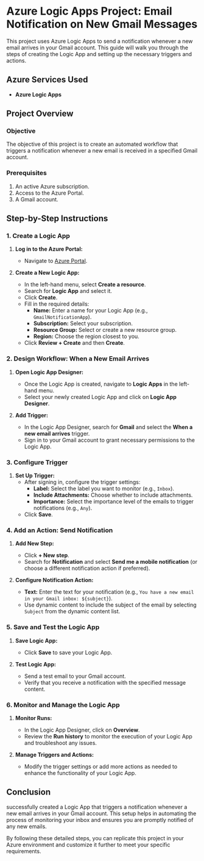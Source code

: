 # Azure Logic Apps Project: Email Notification on New Gmail Messages

This project uses Azure Logic Apps to send a notification whenever a new email arrives in your Gmail account. This guide will walk you through the steps of creating the Logic App and setting up the necessary triggers and actions.

## Azure Services Used

- **Azure Logic Apps**

## Project Overview

### Objective

The objective of this project is to create an automated workflow that triggers a notification whenever a new email is received in a specified Gmail account.

### Prerequisites

1. An active Azure subscription.
2. Access to the Azure Portal.
3. A Gmail account.

## Step-by-Step Instructions

### 1. Create a Logic App

1. **Log in to the Azure Portal:**
   - Navigate to [Azure Portal](https://portal.azure.com).

2. **Create a New Logic App:**
   - In the left-hand menu, select **Create a resource**.
   - Search for **Logic App** and select it.
   - Click **Create**.
   - Fill in the required details:
     - **Name:** Enter a name for your Logic App (e.g., `GmailNotificationApp`).
     - **Subscription:** Select your subscription.
     - **Resource Group:** Select or create a new resource group.
     - **Region:** Choose the region closest to you.
   - Click **Review + Create** and then **Create**.

### 2. Design Workflow: When a New Email Arrives

1. **Open Logic App Designer:**
   - Once the Logic App is created, navigate to **Logic Apps** in the left-hand menu.
   - Select your newly created Logic App and click on **Logic App Designer**.

2. **Add Trigger:**
   - In the Logic App Designer, search for **Gmail** and select the **When a new email arrives** trigger.
   - Sign in to your Gmail account to grant necessary permissions to the Logic App.

### 3. Configure Trigger

1. **Set Up Trigger:**
   - After signing in, configure the trigger settings:
     - **Label:** Select the label you want to monitor (e.g., `Inbox`).
     - **Include Attachments:** Choose whether to include attachments.
     - **Importance:** Select the importance level of the emails to trigger notifications (e.g., `Any`).
   - Click **Save**.

### 4. Add an Action: Send Notification

1. **Add New Step:**
   - Click **+ New step**.
   - Search for **Notification** and select **Send me a mobile notification** (or choose a different notification action if preferred).

2. **Configure Notification Action:**
   - **Text:** Enter the text for your notification (e.g., `You have a new email in your Gmail inbox: ${subject}`).
   - Use dynamic content to include the subject of the email by selecting `Subject` from the dynamic content list.

### 5. Save and Test the Logic App

1. **Save Logic App:**
   - Click **Save** to save your Logic App.

2. **Test Logic App:**
   - Send a test email to your Gmail account.
   - Verify that you receive a notification with the specified message content.

### 6. Monitor and Manage the Logic App

1. **Monitor Runs:**
   - In the Logic App Designer, click on **Overview**.
   - Review the **Run history** to monitor the execution of your Logic App and troubleshoot any issues.

2. **Manage Triggers and Actions:**
   - Modify the trigger settings or add more actions as needed to enhance the functionality of your Logic App.

## Conclusion

successfully created a Logic App that triggers a notification whenever a new email arrives in your Gmail account. This setup helps in automating the process of monitoring your inbox and ensures you are promptly notified of any new emails.

By following these detailed steps, you can replicate this project in your Azure environment and customize it further to meet your specific requirements.
